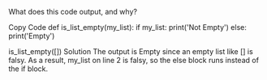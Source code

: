 What does this code output, and why?

Copy Code
def is_list_empty(my_list):
    if my_list:
        print('Not Empty')
    else:
        print('Empty')

is_list_empty([])
Solution
The output is Empty since an empty list like [] is falsy. As a result, my_list on line 2 is falsy, so the else block runs instead of the if block.